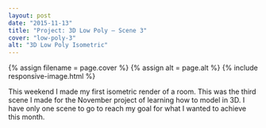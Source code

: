 ```yaml
---
layout: post
date: "2015-11-13"
title: "Project: 3D Low Poly – Scene 3"
cover: "low-poly-3"
alt: "3D Low Poly Isometric"
---
```


{% assign filename = page.cover %}
{% assign alt = page.alt %}
{% include responsive-image.html %}

This weekend I made my first isometric render of a room. This was the third scene I made for the November project of learning how to model in 3D. I have only one scene to go to reach my goal for what I wanted to achieve this month.
